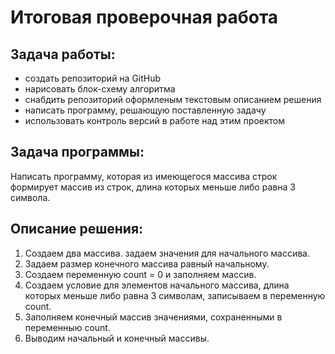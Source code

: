 # Итоговая проверочная работа
## Задача работы:
+ создать репозиторий на GitHub
+ нарисовать блок-схему алгоритма
+ снабдить репозиторий оформленым текстовым описанием решения
+ написать программу, решающую поставленную задачу
+ использовать контроль версий в работе над этим проектом

## Задача программы:
Написать программу, которая из имеющегося массива строк формирует массив из строк, длина которых меньше либо равна 3 символа.

## Описание решения:
1. Создаем два массива. задаем значения для начального массива.
2. Задаем размер конечного массива равный начальному.
3. Создаем переменную count = 0 и заполняем массив.
4. Создаем условие для элементов начального массива, длина которых меньше либо равна 3 символам, записываем в переменную count.
5. Заполняем конечный массив значениями, сохраненными в переменныю count.
6. Выводим начальный и конечный массивы.

